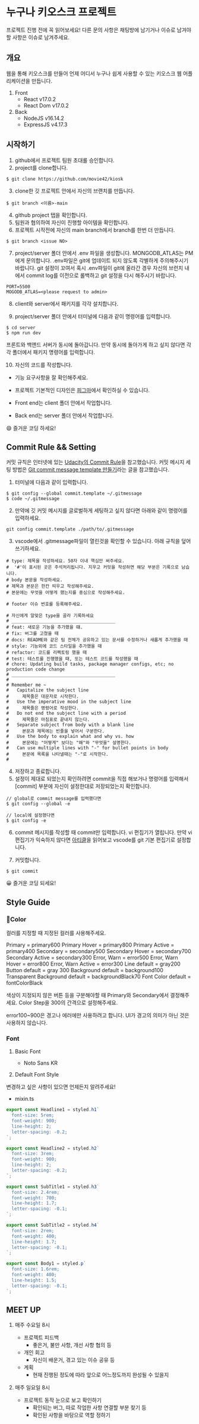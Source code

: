 # 누구나 키오스크 프로젝트

프로젝트 진행 전에 꼭 읽어보세요!
다른 문의 사항은 채팅방에 남기거나 이슈로 남겨야할 사항은 이슈로 남겨주세요.


## 개요

웹을 통해 키오스크를 만들어 언제 어디서 누구나 쉽게 사용할 수 있는 키오스크 웹 어플리케이션을 만듭니다.

1. Front
   - React v17.0.2
   - React Dom v17.0.2
2. Back
   - NodeJS v16.14.2
   - ExpressJS v4.17.3

## 시작하기

1. github에서 프로젝트 팀원 초대롤 승인합니다.
2. project를 clone합니다.

```shell
$ git clone https://github.com/movie42/kiosk
```

3. clone한 깃 프로젝트 안에서 자신의 브랜치를 만듭니다.

```shell
$ git branch <이름>-main
```

4. github project 탭을 확인합니다.
5. 팀원과 협의하여 자신이 진행할 아이템을 확인합니다.
6. 프로젝트 시작전에 자신의 main branch에서 branch를 한번 더 만듭니다.

```shell
$ git branch <issue NO>
```

7. project/server 폴더 안에서 .env 파일을 생성합니다. MONGODB_ATLAS는 PM에게 문의합니다. .env파일은 git에 업데이트 되지 않도록 각별하게 주의해주시기 바랍니다. git 설정이 꼬여서 혹시 .env파일이 git에 올라간 경우 자신의 브런치 내에서 commit log를 이전으로 롤백하고 git 설정을 다시 해주시기 바랍니다.

```env
PORT=5500
MOGODB_ATLAS=<please request to admin>
```

8. client와 server에서 패키지를 각각 설치합니다.

9. project/server 폴더 안에서 터미널에 다음과 같이 명령어를 입력합니다.

```
$ cd server
$ npm run dev
```

프론트와 백앤드 서버가 동시에 돌아갑니다. 만약 동시에 돌아가게 하고 싶지 않다면 각각 폴더에서 패키지 명령어를 입력합니다.

10. 자신의 코드를 작성합니다.

- 기능 요구사항을 잘 확인해주세요.
- 프로젝트 기본적인 디자인은 [피그마](https://www.figma.com/file/0bv2rseEAQqo8x87zefSyx/everyone-kiosk?node-id=0%3A1)에서 확인하실 수 있습니다.

- Front end는 client 폴더 안에서 작업합니다.
- Back end는 server 폴더 안에서 작업합니다.

😄 즐거운 코딩 하세요!

## Commit Rule && Setting

커밋 규칙은 인터넷에 있는 [Udacity의 Commit Rule](https://udacity.github.io/git-styleguide/)을 참고했습니다.
커밋 메시지 세팅 방법은 [Git commit message template 만들기](https://ujuc.github.io/2020/02/02/git-commit-message-template-man-deul-gi/)라는 글을 참고했습니다.

1. 터미널에 다음과 같이 입력합니다.

```shell
$ git config --global commit.template ~/.gitmessage
$ code ~/.gitmessage
```

2. 만약에 깃 커밋 메시지를 글로벌하게 세팅하고 싶지 않다면 아래와 같이 명령어를 입력하세요.

```shell
git config commit.template ./path/to/.gitmessage
```

3. vscode에서 .gitmessage파일이 열린것을 확인할 수 있습니다. 아래 규칙을 덮어쓰기하세요.

```
# type: 제목을 작성하세요. 50자 이내 핵심만 써주세요.
#  '#'이 표시된 곳은 주석처리됩니다. 지우고 커밋을 작성하면 해당 부분은 기록으로 남습니다.
# body 본문을 작성하세요.
# 제목과 본문은 한칸 띄우고 작성해주세요.
# 본문에는 무엇을 어떻게 했는지를 중심으로 작성해주세요.

# footer 이슈 번호를 등록해주세요.

# 자신에게 알맞은 type을 골라 기록하세요
# _______________________________________
# feat: 새로운 기능을 추가했을 떄.
# fix: 버그를 고쳤을 때
# docs: README와 같은 팀 전체가 공유하고 있는 문서를 수정하거나 새롭게 추가했을 때
# style: 기능외에 코드 스타일을 추가했을 때
# refactor: 코드를 리펙토링 했을 때
# test: 테스트를 진행했을 때, 또는 테스트 코드를 작성했을 때
# chore: Updating build tasks, package manager configs, etc; no production code change
# _______________________________________
#
# Remember me ~
#   Capitalize the subject line
#     제목줄은 대문자로 시작한다.
#   Use the imperative mood in the subject line
#     제목줄은 명령어로 작성한다.
#   Do not end the subject line with a period
#     제목줄은 마침표로 끝내지 않는다.
#   Separate subject from body with a blank line
#     본문과 제목에는 빈줄을 넣어서 구분한다.
#   Use the body to explain what and why vs. how
#     본문에는 "어떻게" 보다는 "왜"와 "무엇을" 설명한다.
#   Can use multiple lines with "-" for bullet points in body
#     본문에 목록을 나타낼때는 "-"로 시작한다.
#
```

4. 저장하고 종료합니다.
5. 설정이 제대로 되었는지 확인하려면 commit을 직접 해보거나 명령어를 입력해서 \[commit\] 부분에 자신이 설정한대로 저장되었는지 확인합니다.

```shell
// global로 commit message를 입력했다면
$ git config --global -e

// local에 설정했다면
$ git config -e
```

6. commit 메시지를 작성할 때 commit만 입력합니다. vi 편집기가 열립니다. 만약 vi 편집기가 익숙하지 않다면 [아티클](https://rottk.tistory.com/entry/VS-Code-%EB%A5%BC-Git-%ED%8E%B8%EC%A7%91%EA%B8%B0%EB%A1%9C-%ED%99%9C%EC%9A%A9)을 읽어보고 vscode를 git 기본 편집기로 설정합니다.

7. 커밋합니다.

```
$ git commit
```

😀 즐거운 코딩 되세요!

## Style Guide

### 🌈Color

컬러를 지정할 때 지정된 컬러를 사용해주세요.

Primary = primary600
Primary Hover = primary800
Primary Active = primary400
Secondary = secondary500
Secondary Hover = secondary700
Secondary Active = secondary300
Error, Warn = error500
Error, Warn Hover = error800
Error, Warn Active = error300
Line default = gray200
Button default = gray 300
Background default = background100
Transparent Background default = backgroundBlack70
Font Color default = fontColorBlack

색상이 지정되지 않은 버튼 등을 구분해야할 때 Primary와 Secondary에서 결정해주세요. Color Step을 300의 간격으로 설정해주세요.

error100~900은 경고나 에러에만 사용하려고 합니다. UI가 경고의 의미가 아닌 것은 사용하지 않습니다.

### Font

1. Basic Font

   - Noto Sans KR

2. Default Font Style

변경하고 싶은 사항이 있으면 언제든지 알려주세요!

- mixin.ts

```ts
export const Headline1 = styled.h1`
  font-size: 5rem;
  font-weight: 900;
  line-height: 2;
  letter-spacing: -0.2;
`;

export const Headline2 = styled.h2`
  font-size: 3rem;
  font-weight: 900;
  line-height: 2;
  letter-spacing: -0.2;
`;

export const SubTitle1 = styled.h3`
  font-size: 2.4rem;
  font-weight: 700;
  line-height: 1.7;
  letter-spacing: -0.1;
`;

export const SubTitle2 = styled.h4`
  font-size: 2rem;
  font-weight: 400;
  line-height: 1.7;
  letter-spacing: -0.1;
`;

export const Body1 = styled.p`
  font-size: 1.6rem;
  font-weight: 400;
  line-height: 1.5;
  letter-spacing: -0.1;
`;
```

## MEET UP

1. 매주 수요일 8시

   - 프로젝트 피드백
     - 좋은거, 불만 사항, 개선 사항 협의 등
   - 개인 회고
     - 자신이 배운거, 겪고 있는 이슈 공유 등
   - 계획
     - 현재 진행된 정도에 따라 앞으로 어느정도까지 완성될 수 있을지

2. 매주 일요일 8시
   - 프로젝트 동작 눈으로 보고 확인하기
     - 확인되는 버그, 따로 작업한 사항 연결할 부분 찾기 등
     - 확인된 사항을 바탕으로 역할 정하기
